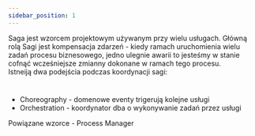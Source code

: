 ```yaml
---
sidebar_position: 1
---
```


Saga jest wzorcem projektowym używanym przy wielu usługach. Główną rolą Sagi jest kompensacja zdarzeń - kiedy ramach uruchomienia wielu zadań procesu biznesowego, jedno ulegnie awarii to jesteśmy w stanie cofnąć wcześniejsze zmianny dokonane w ramach tego procesu.  
Istneiją dwa podejścia podczas koordynacji sagi:
#  
- Choreography - domenowe eventy trigerują kolejne usługi
- Orchestration  - koordynator dba o wykonywanie zadań przez usługi

Powiązane wzorce - Process Manager